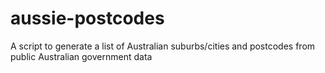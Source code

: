 # aussie-postcodes
A script to generate a list of Australian suburbs/cities and postcodes from public Australian government data
